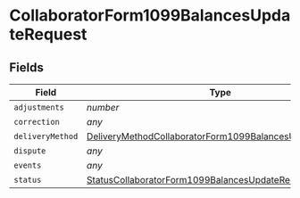 # CollaboratorForm1099BalancesUpdateRequest


## Fields

| Field                                                                                                                                     | Type                                                                                                                                      | Required                                                                                                                                  | Description                                                                                                                               |
| ----------------------------------------------------------------------------------------------------------------------------------------- | ----------------------------------------------------------------------------------------------------------------------------------------- | ----------------------------------------------------------------------------------------------------------------------------------------- | ----------------------------------------------------------------------------------------------------------------------------------------- |
| `adjustments`                                                                                                                             | *number*                                                                                                                                  | :heavy_minus_sign:                                                                                                                        | N/A                                                                                                                                       |
| `correction`                                                                                                                              | *any*                                                                                                                                     | :heavy_minus_sign:                                                                                                                        | N/A                                                                                                                                       |
| `deliveryMethod`                                                                                                                          | [DeliveryMethodCollaboratorForm1099BalancesUpdateRequest](../../models/shared/deliverymethodcollaboratorform1099balancesupdaterequest.md) | :heavy_minus_sign:                                                                                                                        | N/A                                                                                                                                       |
| `dispute`                                                                                                                                 | *any*                                                                                                                                     | :heavy_minus_sign:                                                                                                                        | N/A                                                                                                                                       |
| `events`                                                                                                                                  | *any*                                                                                                                                     | :heavy_minus_sign:                                                                                                                        | N/A                                                                                                                                       |
| `status`                                                                                                                                  | [StatusCollaboratorForm1099BalancesUpdateRequest](../../models/shared/statuscollaboratorform1099balancesupdaterequest.md)                 | :heavy_minus_sign:                                                                                                                        | N/A                                                                                                                                       |